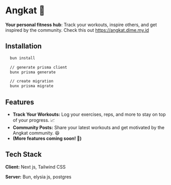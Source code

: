
# Angkat 💪

**Your personal fitness hub**: Track your workouts, inspire others, and get inspired by the community. Check this out https://angkat.dime.my.id


## Installation

```bash
  bun install

  // generate prisma client
  bunx prisma generate

  // create migration
  bunx prisma migrate
```
    
## Features

- **Track Your Workouts:** Log your exercises, reps, and more to stay on top of your progress. ️‍📈
- **Community Posts:** Share your latest workouts and get motivated by the Angkat community. 😆
- **(More features coming soon! 🫣)**


## Tech Stack

**Client:** Next js, Tailwind CSS

**Server:** Bun, elysia js, postgres

